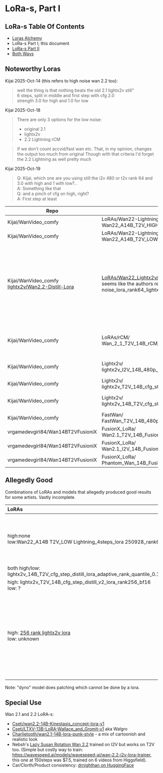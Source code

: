 # LoRa-s, Part I

## LoRa-s Table Of Contents

* [Loras Alchemy](alchemy.md)
* LoRa-s Part I; this document
* [LoRa-s Part II](part-02.md)
* [Both Ways](both-ways.md)

## Noteworthy Loras

Kijai 2025-Oct-14 (this refers to high noise wan 2.2 too):
> well the thing is that nothing beats the old 2.1 lightx2v still"  
> 6 steps, split in middle and first step with cfg 2.0  
> strength 3.0 for high and 1.0 for low

Kijai 2025-Oct-18
> There are only 3 options for the low noise:
> * original 2.1
> * lightx2v
> * 2.2 Lightning rCM

> If we don't count accvid/fast wan etc. That, in my opinion, changes the output too much from original
> Though with that criteria I'd forget the 2.2 Lightning as well pretty much

Kijai 2025-Oct-19
> Q: Kijai, which one are you using still the i2v 480 or t2v rank 64 and 3.0 with high and 1 with low?..  
> A: Something like that  
> Q: and a pinch of cfg on high, right?  
> A: First step at least

| Repo | Lora | Generation | Comment |
| --- | --- | --- | --- |
| Kijai/WanVideo_comfy | LoRAs/Wan22-Lightning/<br>Wan22_A14B_T2V_HIGH_Lightning_4steps_lora_250928_rank128_fp16 | 2.2 T2V | - |
| Kijai/WanVideo_comfy | LoRAs/Wan22-Lightning/<br>Wan22_A14B_T2V_LOW_Lightning_4steps_lora_250928_rank64_fp16 | 2.2 T2V | - |
| Kijai/WanVideo_comfy<br>[lightx2v/Wan2.2-Distill-Lora](https://huggingface.co/lightx2v/Wan2.2-Distill-Loras/tree/main) | [LoRAs/Wan22_Lightx2v/Wan_2_2_I2V_A14B_HIGH_lightx2v_MoE_distill_lora_rank_64_bf16](https://huggingface.co/Kijai/WanVideo_comfy/blob/main/LoRAs/Wan22_Lightx2v/Wan_2_2_I2V_A14B_HIGH_lightx2v_MoE_distill_lora_rank_64_bf16.safetensors)<br>seems like the authors released very similar LoRas as wan2.2_i2v_A14b_ (high/low) noise_lora_rank64_lightx2v_4step_1022 | 2.2 I2V |  new, recommended, only high,<br>worthy of attention;<br>ghosting with simple scheduler but not linear quadratic?<br>can do good motion and camera motion |
| Kijai/WanVideo_comfy | LoRAs/rCM/<br>Wan_2_1_T2V_14B_rCM_lora_average_rank_148_bf16 | 2.1 T2V | new from NVidia, give it a try? should preserve motion |
| Kijai/WanVideo_comfy | Lightx2v/<br>lightx2v_I2V_14B_480p_cfg_step_distill_rank256_bf16 | 2.1 | Old but good, worth a try on 2.2 |
| Kijai/WanVideo_comfy | Lightx2v/<br>lightx2v_T2V_14B_cfg_step_distill_v2_lora_rank256_bf16 | 2.1 | - |
| Kijai/WanVideo_comfy | Lightx2v/<br>lightx2v_14B_T2V_cfg_step_distill_lora_adaptive_rank_quantile_0.15_bf16 | 2.1 | some artists find this good on 2.2 |
| Kijai/WanVideo_comfy | FastWan/<br>FastWan_T2V_14B_480p_lora_rank_128_bf16 | 2.1 | very old but worth a try |
| vrgamedevgirl84/Wan14BT2VFusioniX | FusionX_LoRa/<br>Wan2.1_T2V_14B_FusionX_LoRA | 2.1 | very good for 2.1 |
| vrgamedevgirl84/Wan14BT2VFusioniX | FusionX_LoRa/<br>Wan2.1_I2V_14B_FusionX_LoRA | 2.1 | very good for 2.1 |
| vrgamedevgirl84/Wan14BT2VFusioniX | FusionX_LoRa/<br>Phantom_Wan_14B_FusionX_LoRA | 2.1 | real trooper for 2.1 |

## Allegedly Good

Combinations of LoRAs and models that allegedly produced good results for some artists.
Vastly incomplete.

| LoRAs | Models | Notes | HF fp8_e4m3 | HF bf16/fp16 |
| :--- | :--- | :--- | :--- | :--- |
| high:none<br>low:Wan22_A14B T2V_LOW Lightning_4steps_lora 250928_rank64_fp16 | high:Wan2.2-T2V-A14B-4steps-250928-dyno-high-lightx2v<br>low:some wan 2.2 | Good motion | high:[Kijai/WanVideo_comfy_fp8_scaled/T2V](https://huggingface.co/Kijai/WanVideo_comfy_fp8_scaled/tree/main/T2V) | high:[lightxv2/Wan2.2-Lightning/dyno](https://huggingface.co/lightx2v/Wan2.2-Lightning/tree/main/Wan2.2-T2V-A14B-4steps-250928-dyno)<br>low:[Kijai/WanVideo_comfy/LoRAs/Wan22-Lightning](https://huggingface.co/Kijai/WanVideo_comfy/tree/main/LoRAs/Wan22-Lightning)|
| both high/low: lightx2v_14B_T2V_cfg_step_distill_lora_adaptive_rank_quantile_0.15_bf16.safetensors | Wan 2.2 T2V High/Low | - | - | [Kijai/WanVideo_comfy](https://huggingface.co/Kijai/WanVideo_comfy/tree/main/Lightx2v) |
| high: lightx2v_T2V_14B_cfg_step_distill_v2_lora_rank256_bf16<br>low: ?|  Wan 2.2 T2V High/Low | 2.5 str on high | - | [Kijai/WanVideo_comfy](https://huggingface.co/Kijai/WanVideo_comfy/tree/main/Lightx2v) |
| high: [256 rank lightx2v lora](https://huggingface.co/Kijai/WanVideo_comfy/blob/main/Lightx2v/lightx2v_I2V_14B_480p_cfg_step_distill_rank256_bf16.safetensors)<br>low: unknown|high: [new distill 4 step I2V base model](https://huggingface.co/lightx2v/Wan2.2-Distill-Models)<br>low:regular Wan 2.2 I2V Low?|accidentally combining seems to massively amp up the amount of motion in shots that just the distill or just the lora doesnt achieve on their own|


Note: "dyno" model does patching which cannot be done by a lora.

## Special Use

Wan 2.1 and 2.2 LoRA-s:

* [Cseti/wan2.2-14B-Kinestasis_concept-lora-v1](https://huggingface.co/Cseti/wan2.2-14B-Kinestasis_concept-lora-v1)
* [Cseti/LTXV-13B-LoRA-Wallace_and_Gromit-v1](https://huggingface.co/Cseti/LTXV-13B-LoRA-Wallace_and_Gromit-v1) aka Walgro
* [Charlietooth/wan2.1-14B-lora-punk-style](https://huggingface.co/Charlietooth/wan2.1-14B-lora-punk-style/tree/main) - a mix of cartoonish and realistic look
* Nebsh's [Lazy Susan Rotation Wan 2.2](https://www.runninghub.ai/model/public/1979104800396709889) trained on I2V but works on T2V too. (Simple but costly way to train: https://wavespeed.ai/models/wavespeed-ai/wan-2.2-i2v-lora-trainer, this one at 150steps was $7.5, trained on 6 videos from Higgsfield).	
* Car/Clorth/Product consistency: [drnighthan on HuggingFace](https://huggingface.co/drnighthan)
